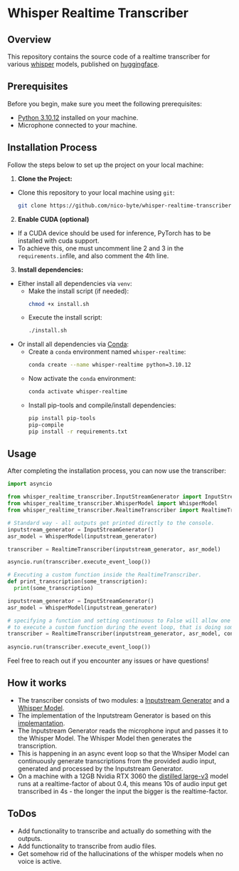 # Whisper Realtime Transcriber

## Overview

This repository contains the source code of a realtime transcriber for various [whisper](https://github.com/openai/whisper) models, published on [huggingface](https://github.com/huggingface/transformers).

## Prerequisites

Before you begin, make sure you meet the following prerequisites:

- [Python 3.10.12](https://www.python.org) installed on your machine.
- Microphone connected to your machine.

## Installation Process

Follow the steps below to set up the project on your local machine:

1. **Clone the Project:**
  - Clone this repository to your local machine using `git`:
    ```bash
    git clone https://github.com/nico-byte/whisper-realtime-transcriber
    ```

2. **Enable CUDA (optional)**
  - If a CUDA device should be used for inference, PyTorch has to be installed with cuda support.
  - To achieve this, one must uncomment line 2 and 3 in the `requirements.in`file, and also comment the 4th line.

3. **Install dependencies:**
  - Either install all dependencies via `venv`:
    - Make the install script (if needed):
      ```bash
      chmod +x install.sh
      ```
    - Execute the install script:
      ```bash
      ./install.sh
      ```
  - Or install all dependencies via [Conda](https://anaconda.org):
    - Create a `conda` environment named `whisper-realtime`:
      ```bash
      conda create --name whisper-realtime python=3.10.12
      ```
    - Now activate the `conda` environment:
      ```bash
      conda activate whisper-realtime
      ```
    - Install pip-tools and compile/install dependencies:
      ```bash
      pip install pip-tools
      pip-compile
      pip install -r requirements.txt
      ```


## Usage

After completing the installation process, you can now use the transcriber:

  ```python
  import asyncio

  from whisper_realtime_transcriber.InputStreamGenerator import InputStreamGenerator
  from whisper_realtime_transcriber.WhisperModel import WhisperModel
  from whisper_realtime_transcriber.RealtimeTranscriber import RealtimeTranscriber

  # Standard way - all outputs get printed directly to the console.
  inputstream_generator = InputStreamGenerator()
  asr_model = WhisperModel(inputstream_generator)

  transcriber = RealtimeTranscriber(inputstream_generator, asr_model)

  asyncio.run(transcriber.execute_event_loop())
  ```

  ```python
  # Executing a custom function inside the RealtimeTranscriber.
  def print_transcription(some_transcription):
    print(some_transcription)
  
  inputstream_generator = InputStreamGenerator()
  asr_model = WhisperModel(inputstream_generator)

  # specifying a function and setting continuous to False will allow one
  # to execute a custom function during the event loop, that is doing something with the transcriptions
  transcriber = RealtimeTranscriber(inputstream_generator, asr_model, continuous=False, func=print_transcription)
    
  asyncio.run(transcriber.execute_event_loop())
  ```

Feel free to reach out if you encounter any issues or have questions!

## How it works

- The transcriber consists of two modules: a [Inputstream Generator](./transcriber/InputStreamGenerator.py) and a [Whisper Model](./transcriber/whisper_models/base.py).
- The implementation of the Inputstream Generator is based on this [implemantation](https://github.com/tobiashuttinger/openai-whisper-realtime).
- The Inputstream Generator reads the microphone input and passes it to the Whisper Model. The Whisper Model then generates the transcription.
- This is happening in an async event loop so that the Whsiper Model can continuously generate transcriptions from the provided audio input, generated and processed by the Inputstream Generator.
- On a machine with a 12GB Nvidia RTX 3060 the [distilled large-v3](https://github.com/huggingface/distil-whisper) model runs at a realtime-factor of about 0.4, this means 10s of audio input get transcribed in 4s - the longer the input the bigger is the realtime-factor.

## ToDos

- Add functionality to transcribe and actually do something with the outputs.
- Add functionality to transcribe from audio files.
- Get somehow rid of the hallucinations of the whisper models when no voice is active.